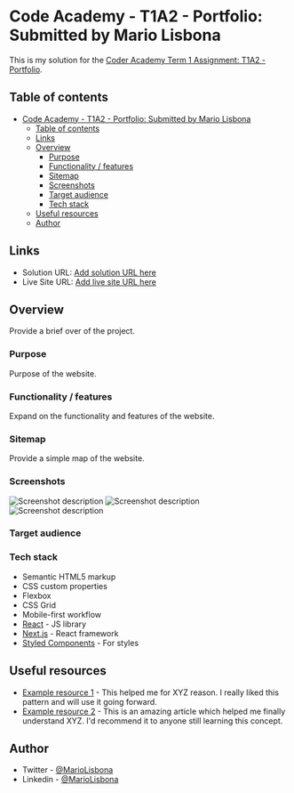 # Code Academy - T1A2 - Portfolio: Submitted by Mario Lisbona

This is my solution for the [Coder Academy Term 1 Assignment: T1A2 - Portfolio](https://ait.instructure.com/courses/4243/assignments/47178).

## Table of contents

- [Code Academy - T1A2 - Portfolio: Submitted by Mario Lisbona](#code-academy---t1a2---portfolio-submitted-by-mario-lisbona)
  - [Table of contents](#table-of-contents)
  - [Links](#links)
  - [Overview](#overview)
    - [Purpose](#purpose)
    - [Functionality / features](#functionality--features)
    - [Sitemap](#sitemap)
    - [Screenshots](#screenshots)
    - [Target audience](#target-audience)
    - [Tech stack](#tech-stack)
  - [Useful resources](#useful-resources)
  - [Author](#author)

## Links

- Solution URL: [Add solution URL here](https://your-solution-url.com)
- Live Site URL: [Add live site URL here](https://your-live-site-url.com)

## Overview

Provide a brief over of the project.

### Purpose

Purpose of the website.

### Functionality / features

Expand on the functionality and features of the website.

### Sitemap

Provide a simple map of the website.

### Screenshots

![Screenshot description](./screenshot.jpg)
![Screenshot description](./screenshot.jpg)
![Screenshot description](./screenshot.jpg)

### Target audience

### Tech stack

- Semantic HTML5 markup
- CSS custom properties
- Flexbox
- CSS Grid
- Mobile-first workflow
- [React](https://reactjs.org/) - JS library
- [Next.js](https://nextjs.org/) - React framework
- [Styled Components](https://styled-components.com/) - For styles

## Useful resources

- [Example resource 1](https://www.example.com) - This helped me for XYZ reason. I really liked this pattern and will use it going forward.
- [Example resource 2](https://www.example.com) - This is an amazing article which helped me finally understand XYZ. I'd recommend it to anyone still learning this concept.

## Author

- Twitter - [@MarioLisbona](https://www.twitter.com/MarioLisbona)
- Linkedin - [@MarioLisbona](https://www.linkedin.com/in/mario-lisbona-0496b8206/)
